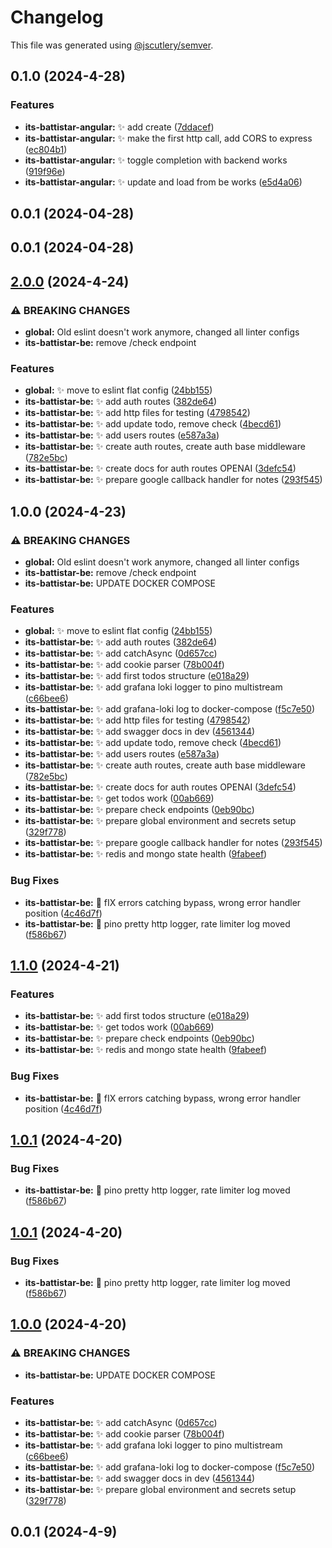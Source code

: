 # Changelog

This file was generated using
[@jscutlery/semver](https://github.com/jscutlery/semver).

## 0.1.0 (2024-4-28)

### Features

- **its-battistar-angular:** :sparkles: add create
  ([7ddacef](https://github.com/gipo355/its-battistar/commit/7ddacef34f04c1988f5c5749fb3bd693c19df361))
- **its-battistar-angular:** :sparkles: make the first http call, add CORS to
  express
  ([ec804b1](https://github.com/gipo355/its-battistar/commit/ec804b169529a6510145a61f20e3a73fd50e20a7))
- **its-battistar-angular:** :sparkles: toggle completion with backend works
  ([919f96e](https://github.com/gipo355/its-battistar/commit/919f96e3e1ff317b263e77311e4d97d662643f86))
- **its-battistar-angular:** :sparkles: update and load from be works
  ([e5d4a06](https://github.com/gipo355/its-battistar/commit/e5d4a0629ee5e73fc2cbb85c149e8ac61c73b8f8))

## 0.0.1 (2024-04-28)

## 0.0.1 (2024-04-28)

## [2.0.0](https://github.com/gipo355/its-battistar/compare/its-battistar-be-1.1.0...its-battistar-be-2.0.0) (2024-4-24)

### ⚠ BREAKING CHANGES

- **global:** Old eslint doesn't work anymore, changed all linter configs
- **its-battistar-be:** remove /check endpoint

### Features

- **global:** :sparkles: move to eslint flat config
  ([24bb155](https://github.com/gipo355/its-battistar/commit/24bb155ff0abb41ef87006f6f58b317a2a92e305))
- **its-battistar-be:** :sparkles: add auth routes
  ([382de64](https://github.com/gipo355/its-battistar/commit/382de64875573f80f35d650fea10bdfefd190678))
- **its-battistar-be:** :sparkles: add http files for testing
  ([4798542](https://github.com/gipo355/its-battistar/commit/4798542872e4dd118b3f3ad0a93a93d2d4750cd4))
- **its-battistar-be:** :sparkles: add update todo, remove check
  ([4becd61](https://github.com/gipo355/its-battistar/commit/4becd616817b5049c2495c09af516c0244a00491))
- **its-battistar-be:** :sparkles: add users routes
  ([e587a3a](https://github.com/gipo355/its-battistar/commit/e587a3a6456bb71722e7e096ef58f930b499bec4))
- **its-battistar-be:** :sparkles: create auth routes, create auth base
  middleware
  ([782e5bc](https://github.com/gipo355/its-battistar/commit/782e5bc2bc7ad335620c0b4247511630ac9f3d04))
- **its-battistar-be:** :sparkles: create docs for auth routes OPENAI
  ([3defc54](https://github.com/gipo355/its-battistar/commit/3defc540a12f5a96e16c045ee55638e17a2746fd))
- **its-battistar-be:** :sparkles: prepare google callback handler for notes
  ([293f545](https://github.com/gipo355/its-battistar/commit/293f5458520413b76d0e0103fe0e636fce1e4e1c))

## 1.0.0 (2024-4-23)

### ⚠ BREAKING CHANGES

- **global:** Old eslint doesn't work anymore, changed all linter configs
- **its-battistar-be:** remove /check endpoint
- **its-battistar-be:** UPDATE DOCKER COMPOSE

### Features

- **global:** :sparkles: move to eslint flat config
  ([24bb155](https://github.com/gipo355/its-battistar/commit/24bb155ff0abb41ef87006f6f58b317a2a92e305))
- **its-battistar-be:** :sparkles: add auth routes
  ([382de64](https://github.com/gipo355/its-battistar/commit/382de64875573f80f35d650fea10bdfefd190678))
- **its-battistar-be:** :sparkles: add catchAsync
  ([0d657cc](https://github.com/gipo355/its-battistar/commit/0d657cc0d1aeb476a7b9583f3e621e47e0ea8f46))
- **its-battistar-be:** :sparkles: add cookie parser
  ([78b004f](https://github.com/gipo355/its-battistar/commit/78b004fc49943e7ff85ed237d9e284885bd02b89))
- **its-battistar-be:** :sparkles: add first todos structure
  ([e018a29](https://github.com/gipo355/its-battistar/commit/e018a2919fb6e89161b9b0c60debd118886f758c))
- **its-battistar-be:** :sparkles: add grafana loki logger to pino multistream
  ([c66bee6](https://github.com/gipo355/its-battistar/commit/c66bee61a53bcbad9a44a10259555c20f411deaa))
- **its-battistar-be:** :sparkles: add grafana-loki log to docker-compose
  ([f5c7e50](https://github.com/gipo355/its-battistar/commit/f5c7e507aba508661284afdf7bd4fa542ed8a8b1))
- **its-battistar-be:** :sparkles: add http files for testing
  ([4798542](https://github.com/gipo355/its-battistar/commit/4798542872e4dd118b3f3ad0a93a93d2d4750cd4))
- **its-battistar-be:** :sparkles: add swagger docs in dev
  ([4561344](https://github.com/gipo355/its-battistar/commit/45613443b24b67c1a646418dcdf6dccac75e5db5))
- **its-battistar-be:** :sparkles: add update todo, remove check
  ([4becd61](https://github.com/gipo355/its-battistar/commit/4becd616817b5049c2495c09af516c0244a00491))
- **its-battistar-be:** :sparkles: add users routes
  ([e587a3a](https://github.com/gipo355/its-battistar/commit/e587a3a6456bb71722e7e096ef58f930b499bec4))
- **its-battistar-be:** :sparkles: create auth routes, create auth base
  middleware
  ([782e5bc](https://github.com/gipo355/its-battistar/commit/782e5bc2bc7ad335620c0b4247511630ac9f3d04))
- **its-battistar-be:** :sparkles: create docs for auth routes OPENAI
  ([3defc54](https://github.com/gipo355/its-battistar/commit/3defc540a12f5a96e16c045ee55638e17a2746fd))
- **its-battistar-be:** :sparkles: get todos work
  ([00ab669](https://github.com/gipo355/its-battistar/commit/00ab669f58fc1ff2b42eeb2f4d0385d5aaa487e8))
- **its-battistar-be:** :sparkles: prepare check endpoints
  ([0eb90bc](https://github.com/gipo355/its-battistar/commit/0eb90bc2ee8773a8de239b365e87a036c15f475a))
- **its-battistar-be:** :sparkles: prepare global environment and secrets setup
  ([329f778](https://github.com/gipo355/its-battistar/commit/329f77801a20472416fa0ec3704d30a9211b2377))
- **its-battistar-be:** :sparkles: prepare google callback handler for notes
  ([293f545](https://github.com/gipo355/its-battistar/commit/293f5458520413b76d0e0103fe0e636fce1e4e1c))
- **its-battistar-be:** :sparkles: redis and mongo state health
  ([9fabeef](https://github.com/gipo355/its-battistar/commit/9fabeefa479339a88714f7d1520cbccb47a8c9c2))

### Bug Fixes

- **its-battistar-be:** :bug: fIX errors catching bypass, wrong error handler
  position
  ([4c46d7f](https://github.com/gipo355/its-battistar/commit/4c46d7fc0866a9d751612b3a83457909f5fc87d6))
- **its-battistar-be:** :bug: pino pretty http logger, rate limiter log moved
  ([f586b67](https://github.com/gipo355/its-battistar/commit/f586b67ea571aa8c3aa8255d8fffa23c9b360b2f))

## [1.1.0](https://github.com/gipo355/its-battistar/compare/its-battistar-be-1.0.1...its-battistar-be-1.1.0) (2024-4-21)

### Features

- **its-battistar-be:** :sparkles: add first todos structure
  ([e018a29](https://github.com/gipo355/its-battistar/commit/e018a2919fb6e89161b9b0c60debd118886f758c))
- **its-battistar-be:** :sparkles: get todos work
  ([00ab669](https://github.com/gipo355/its-battistar/commit/00ab669f58fc1ff2b42eeb2f4d0385d5aaa487e8))
- **its-battistar-be:** :sparkles: prepare check endpoints
  ([0eb90bc](https://github.com/gipo355/its-battistar/commit/0eb90bc2ee8773a8de239b365e87a036c15f475a))
- **its-battistar-be:** :sparkles: redis and mongo state health
  ([9fabeef](https://github.com/gipo355/its-battistar/commit/9fabeefa479339a88714f7d1520cbccb47a8c9c2))

### Bug Fixes

- **its-battistar-be:** :bug: fIX errors catching bypass, wrong error handler
  position
  ([4c46d7f](https://github.com/gipo355/its-battistar/commit/4c46d7fc0866a9d751612b3a83457909f5fc87d6))

## [1.0.1](https://github.com/gipo355/its-battistar/compare/its-battistar-be-1.0.0...its-battistar-be-1.0.1) (2024-4-20)

### Bug Fixes

- **its-battistar-be:** :bug: pino pretty http logger, rate limiter log moved
  ([f586b67](https://github.com/gipo355/its-battistar/commit/f586b67ea571aa8c3aa8255d8fffa23c9b360b2f))

## [1.0.1](https://github.com/gipo355/its-battistar/compare/its-battistar-be-1.0.0...its-battistar-be-1.0.1) (2024-4-20)

### Bug Fixes

- **its-battistar-be:** :bug: pino pretty http logger, rate limiter log moved
  ([f586b67](https://github.com/gipo355/its-battistar/commit/f586b67ea571aa8c3aa8255d8fffa23c9b360b2f))

## [1.0.0](https://github.com/gipo355/its-battistar/compare/its-battistar-be-0.0.1...its-battistar-be-1.0.0) (2024-4-20)

### ⚠ BREAKING CHANGES

- **its-battistar-be:** UPDATE DOCKER COMPOSE

### Features

- **its-battistar-be:** :sparkles: add catchAsync
  ([0d657cc](https://github.com/gipo355/its-battistar/commit/0d657cc0d1aeb476a7b9583f3e621e47e0ea8f46))
- **its-battistar-be:** :sparkles: add cookie parser
  ([78b004f](https://github.com/gipo355/its-battistar/commit/78b004fc49943e7ff85ed237d9e284885bd02b89))
- **its-battistar-be:** :sparkles: add grafana loki logger to pino multistream
  ([c66bee6](https://github.com/gipo355/its-battistar/commit/c66bee61a53bcbad9a44a10259555c20f411deaa))
- **its-battistar-be:** :sparkles: add grafana-loki log to docker-compose
  ([f5c7e50](https://github.com/gipo355/its-battistar/commit/f5c7e507aba508661284afdf7bd4fa542ed8a8b1))
- **its-battistar-be:** :sparkles: add swagger docs in dev
  ([4561344](https://github.com/gipo355/its-battistar/commit/45613443b24b67c1a646418dcdf6dccac75e5db5))
- **its-battistar-be:** :sparkles: prepare global environment and secrets setup
  ([329f778](https://github.com/gipo355/its-battistar/commit/329f77801a20472416fa0ec3704d30a9211b2377))

## 0.0.1 (2024-4-9)
